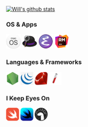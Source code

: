 [![Will's github stats](https://github-readme-stats.vercel.app/api?username=willbchang&show_icons=true&disable_animations=true&include_all_commits=true&hide_title=true)](https://github.com/anuraghazra/github-readme-stats)

### OS & Apps
<code><a href="https://www.apple.com/macos/"><img height="40" src="images/macos.png"></a></code>
<code><a href="https://www.alfredapp.com/"><img height="40" src="images/alfred.png"></a></code>
<code><a href="https://www.gnu.org/software/emacs/"><img height="40" src="images/emacs.png"></a></code>
<code><a href="https://www.jetbrains.com/ruby/"><img height="40" src="images/rubymine.png"></a></code>

### Languages & Frameworks
<code><a href="https://nodejs.org/"><img height="35" src="images/nodejs.png"></a></code>
<code><a href="https://jquery.com"><img height="35" src="images/jquery.png"></a></code>
<code><a href="https://www.ruby-lang.org/en/"><img height="35" src="images/ruby.png"></a></code>
<code><a href="https://jekyllrb.com/"><img height="35" src="images/jekyll.png"></a></code>

### I Keep Eyes On
<code><a href="https://developer.apple.com/swift/"><img height="35" src="images/swift.png"></a></code>
<code><a href="https://developer.apple.com/xcode/swiftui/"><img height="35" src="images/swiftui.png"></a></code>
<code><a href="https://deno.land/"><img height="35" src="images/deno.png"></a></code>
